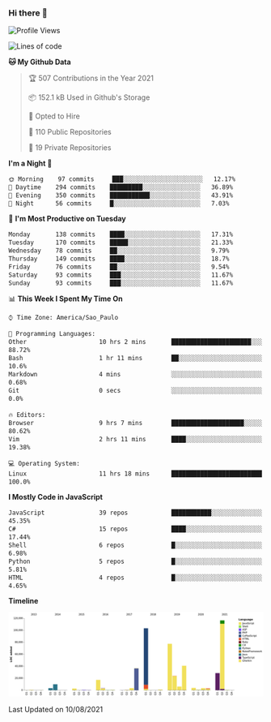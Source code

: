 ### Hi there 👋

<!--START_SECTION:waka-->
![Profile Views](http://img.shields.io/badge/Profile%20Views-30-blue)

![Lines of code](https://img.shields.io/badge/From%20Hello%20World%20I%27ve%20Written-485956%20lines%20of%20code-blue)

**🐱 My Github Data** 

> 🏆 507 Contributions in the Year 2021
 > 
> 📦 152.1 kB Used in Github's Storage 
 > 
> 💼 Opted to Hire
 > 
> 📜 110 Public Repositories 
 > 
> 🔑 19 Private Repositories  
 > 
**I'm a Night 🦉** 

```text
🌞 Morning    97 commits     ███░░░░░░░░░░░░░░░░░░░░░░   12.17% 
🌆 Daytime    294 commits    █████████░░░░░░░░░░░░░░░░   36.89% 
🌃 Evening    350 commits    ███████████░░░░░░░░░░░░░░   43.91% 
🌙 Night      56 commits     █░░░░░░░░░░░░░░░░░░░░░░░░   7.03%

```
📅 **I'm Most Productive on Tuesday** 

```text
Monday       138 commits    ████░░░░░░░░░░░░░░░░░░░░░   17.31% 
Tuesday      170 commits    █████░░░░░░░░░░░░░░░░░░░░   21.33% 
Wednesday    78 commits     ██░░░░░░░░░░░░░░░░░░░░░░░   9.79% 
Thursday     149 commits    ████░░░░░░░░░░░░░░░░░░░░░   18.7% 
Friday       76 commits     ██░░░░░░░░░░░░░░░░░░░░░░░   9.54% 
Saturday     93 commits     ███░░░░░░░░░░░░░░░░░░░░░░   11.67% 
Sunday       93 commits     ███░░░░░░░░░░░░░░░░░░░░░░   11.67%

```


📊 **This Week I Spent My Time On** 

```text
⌚︎ Time Zone: America/Sao_Paulo

💬 Programming Languages: 
Other                    10 hrs 2 mins       ██████████████████████░░░   88.72% 
Bash                     1 hr 11 mins        ██░░░░░░░░░░░░░░░░░░░░░░░   10.6% 
Markdown                 4 mins              ░░░░░░░░░░░░░░░░░░░░░░░░░   0.68% 
Git                      0 secs              ░░░░░░░░░░░░░░░░░░░░░░░░░   0.0%

🔥 Editors: 
Browser                  9 hrs 7 mins        ████████████████████░░░░░   80.62% 
Vim                      2 hrs 11 mins       ████░░░░░░░░░░░░░░░░░░░░░   19.38%

💻 Operating System: 
Linux                    11 hrs 18 mins      █████████████████████████   100.0%

```

**I Mostly Code in JavaScript** 

```text
JavaScript               39 repos            ███████████░░░░░░░░░░░░░░   45.35% 
C#                       15 repos            ████░░░░░░░░░░░░░░░░░░░░░   17.44% 
Shell                    6 repos             █░░░░░░░░░░░░░░░░░░░░░░░░   6.98% 
Python                   5 repos             █░░░░░░░░░░░░░░░░░░░░░░░░   5.81% 
HTML                     4 repos             █░░░░░░░░░░░░░░░░░░░░░░░░   4.65%

```


**Timeline**

![Chart not found](https://raw.githubusercontent.com/jampow/jampow/master/charts/bar_graph.png) 


 Last Updated on 10/08/2021
<!--END_SECTION:waka-->
